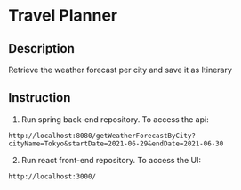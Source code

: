 # Travel Planner

## Description
Retrieve the weather forecast per city and save it as Itinerary

## Instruction
1. Run spring back-end repository. To access the api:
```
http://localhost:8080/getWeatherForecastByCity?cityName=Tokyo&startDate=2021-06-29&endDate=2021-06-30
```
2. Run react front-end repository. To access the UI:
```
http://localhost:3000/
```
